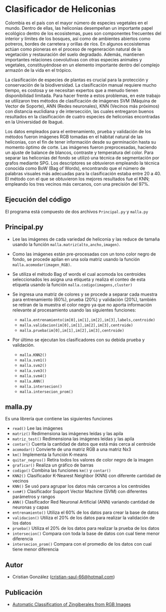 # Clasificador de Heliconias

Colombia es el país con el mayor número de especies vegetales en el mundo. Dentro de ellas, las heliconias desempeñan un importante papel ecológico dentro de los ecosistemas, pues son componentes frecuentes del interior y límites de los bosques, así como de ambientes abiertos como potreros, bordes de carretera y orillas de ríos. En algunos ecosistemas actúan como pioneras en el proceso de regeneración natural de la vegetación y restauración del suelo degradado. Además, mantienen importantes relaciones coevolutivas con otras especies animales y vegetales, constituyéndose en un elemento importante dentro del complejo armazón de la vida en el trópico.

La clasificación de especies de plantas es crucial para la protección y conservación de la biodiversidad. La clasificación manual requiere mucho tiempo, es costosa y se necesitan expertos que a menudo tienen disponibilidad limitada. Para hacer frente a estos problemas, en este trabajo se utilizaron tres métodos de clasificación de imágenes SVM (Máquina de Vector de Soporte), ANN (Redes neuronales), KNN (Vecinos más próximos) con distancia euclidiana y de intersección, las cuales entregaron buenos resultados en la clasificación de cuatro especies de heliconias encontradas en la Universidad de Ibagué. 

Los datos empleados para el entrenamiento, prueba y validación de los métodos fueron imágenes RGB tomadas en el hábitat natural de las heliconias, con el fin de tener información desde su germinación hasta su momento óptimo de corte. Las imágenes fueron preprocesadas, haciendo un ajuste de balance de blancos, contraste y temperatura del color. Para separar las heliconias del fondo se utilizó una técnica de segmentación por grafos mediante SPG. Los descriptores se obtuvieron empleando la técnica conocida como BoW (Bag of Words), encontrando que el número de palabras visuales más adecuadas para la clasificación estaba entre 20 a 40. El método con el que se obtuvieron los mejores resultados fue el KNN; empleando los tres vecinos más cercanos, con una precisión del 97%.

## Ejecución del código

El programa está compuesto de dos archivos `Principal.py` y `malla.py`

## Principal.py

- Lee las imágenes de cada variedad de heliconia y las reduce de tamaña usando la función `malla.matriz(alto,ancho,imagen)`.
- Como las imágenes están pre-procesadas con un tono color negro de fondo, se procede apilan en una sola matriz usando la función `malla.acomodar(imagen_RGB)`.
- Se utiliza el método Bag of words el cual acomoda los centroides seleccionados les asigna una etiqueta y realiza el conteo de esta etiqueta usando la función `malla.codigo(imagens,cluster)`
- Se ingresa una matriz de colores y se procede a separar cada muestra para entrenamiento (60%), prueba (20%) y validación (20%), también se retiran de la muestra el color negro ya que no aporta información relevante al procesamiento usando las siguientes funciones:
  - `malla.entrenamiento(im[0],im[1],im[2],im[3],labels,centroide)`
  - `malla.validacion(im[0],im[1],im[2],im[3],centroide)` 
  - `malla.prueba(im[0],im[1],im[2],im[3],centroide)`

- Por último se ejecutan los clasificadores con su debida prueba y validación.
  - `malla.KNN2()`
  - `malla.svm1()`
  - `malla.svm2()`
  - `malla.svm3()`
  - `malla.svm4()`
  - `malla.ANN()`
  - `malla.intersecion()`
  - `malla.intersecion_prom()`

## malla.py

Es una librería que contiene las siguientes funciones

  - `read()` Lee las imágenes
  - `matriz()` Redimensiona las imágenes leídas y las apila
  - `matriz_test()` Redimensiona las imágenes leídas y las apila
  - `contar()` Cuenta la cantidad de datos que está más cerca al centroide
  - `acomodar()` Convierte de una matriz RGB a una matriz Nx3
  - `km()` Implementa la función K-means
  - `quitar_negros()` Retira todos los valores de color negro de la imagen
  - `graficar()` Realiza un gráfico de barras
  - `codigo()` Combina las funciones `km()` y `contar()`
  - `KNN2()` Clasificador K-Nearest Neighbor (KNN) con diferente cantidad de vecinos
  - `KNN()` Se usó para agrupar los datos más cercanos a los centroides
  - `svm#()` Clasificador Support Vector Machine (SVM) con diferentes parámetros y rangos
  - `ANN()` Clasificador Red Neuronal Artificial (ANN) variando cantidad de neuronas y capas
  - `entrenamiento()` Utiliza el 60% de los datos para crear la base de datos
  - `validacion()` Utiliza el 20% de los datos para realizar la validación de los datos
  - `prueba()` Utiliza el 20% de los datos para realizar la prueba de los datos
  - `intersecion()` Compara con toda la base de datos con cual tiene menor diferencia
  - `intersecion_prom()` Compara con el promedio de los datos con cual tiene menor diferencia

## Autor

- Cristian González (<cristian-saul-66@hotmail.com>)

## Publicación

- [Automatic Classification of Zingiberales from RGB Images](https://link.springer.com/chapter/10.1007/978-3-030-77004-4_19)
